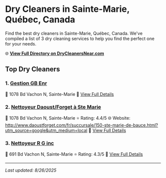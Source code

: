 # Dry Cleaners in Sainte-Marie, Québec, Canada

Find the best dry cleaners in Sainte-Marie, Québec, Canada. We've compiled a list of 3 dry cleaning services to help you find the perfect one for your needs.

🌐 **[View Full Directory on DryCleanersNear.com](https://drycleanersnear.com/city/Canada/Qu%C3%A9bec/Sainte-Marie)**

## Top Dry Cleaners

### 1. [Gestion GB Enr](https://drycleanersnear.com/dryCleaner/68a7cfcd606e51ce7f219c78/gestion-gb-enr)
📍 1078 Bd Vachon N, Sainte-Marie
🔗 [View Full Details](https://drycleanersnear.com/dryCleaner/68a7cfcd606e51ce7f219c78/gestion-gb-enr)

### 2. [Nettoyeur Daoust/Forget à Ste Marie](https://drycleanersnear.com/dryCleaner/68a7cfef606e51ce7f219dff/nettoyeur-daoust-forget-ste-marie)
📍 1078 Bd Vachon N, Sainte-Marie
⭐ Rating: 4.4/5
🌐 Website: http://www.daoustforget.com/fr/succursale/150-ste-marie-de-bauce.html?utm_source=google&utm_medium=local
🔗 [View Full Details](https://drycleanersnear.com/dryCleaner/68a7cfef606e51ce7f219dff/nettoyeur-daoust-forget-ste-marie)

### 3. [Nettoyeur R G inc](https://drycleanersnear.com/dryCleaner/68a7cfb9606e51ce7f2199f3/nettoyeur-r-g-inc)
📍 691 Bd Vachon N, Sainte-Marie
⭐ Rating: 4.3/5
🔗 [View Full Details](https://drycleanersnear.com/dryCleaner/68a7cfb9606e51ce7f2199f3/nettoyeur-r-g-inc)


---

*Last updated: 8/26/2025*
